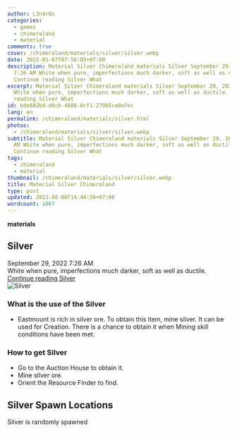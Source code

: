 ```yaml
---
author: L3n4r0x
categories:
  - games
  - chimeraland
  - material
comments: true
cover: /chimeraland/materials/silver/silver.webp
date: 2022-01-07T07:56:03+07:00
description: Material Silver Chimeraland materials Silver September 29, 2022
  7:26 AM White when pure, imperfections much darker, soft as well as ductile.
  Continue reading Silver What
excerpt: Material Silver Chimeraland materials Silver September 29, 2022 7:26 AM
  White when pure, imperfections much darker, soft as well as ductile. Continue
  reading Silver What
id: bde602bd-d8cb-4888-8cf1-279b5ce0e7ec
lang: en
permalink: /chimeraland/materials/silver.html
photos:
  - /chimeraland/materials/silver/silver.webp
subtitle: Material Silver Chimeraland materials Silver September 29, 2022 7:26
  AM White when pure, imperfections much darker, soft as well as ductile.
  Continue reading Silver What
tags:
  - chimeraland
  - material
thumbnail: /chimeraland/materials/silver/silver.webp
title: Material Silver Chimeraland
type: post
updated: 2023-08-08T14:44:50+07:00
wordcount: 1067
---
```


<link
  rel="stylesheet"
  href="https://rawcdn.githack.com/dimaslanjaka/Web-Manajemen/870a349/css/bootstrap-5-3-0-alpha3-wrapper.css"
/>
<section id="bootstrap-wrapper">
  <div data-bs-theme="dark">
    <div
      class="row g-0 border rounded overflow-hidden flex-md-row mb-4 shadow-sm position-relative bg-dark text-light"
    >
      <div class="col p-4 d-flex flex-column position-static">
        <strong class="d-inline-block mb-2 text-success">materials</strong>
        <h2 class="mb-0">Silver</h2>
        <div class="mb-1 text-muted">September 29, 2022 7:26 AM</div>
        <div class="mb-2 border p-1">
          White when pure, imperfections much darker, soft as well as ductile.
        </div>
        <a
          href="/chimeraland/materials/silver.html"
          class="stretched-link d-none text-primary"
          >Continue reading Silver</a
        >
      </div>
      <div class="col-auto d-none d-md-block d-lg-block">
        <img
          src="https://www.webmanajemen.com/chimeraland/materials/silver/silver.webp"
          alt="Silver"
        />
      </div>
    </div>
    <div class="row">
      <div class="col-lg-6 col-12 mb-2">
        <div class="card">
          <div class="card-body">
            <h3 class="card-title">What is the use of the Silver</h3>
            <div class="card-text">
              <ul>
                <li>
                  Eastmount is rich in silver ore. To obtain this item, mine
                  silver. It can be used for Creation. There is a chance to
                  obtain it when Mining skill conditions have been met.
                </li>
              </ul>
            </div>
          </div>
        </div>
      </div>
      <div class="col-lg-6 col-12 mb-2">
        <div class="card">
          <div class="card-body">
            <h3 class="card-title">How to get Silver</h3>
            <div class="card-text">
              <ul>
                <li>Go to the Auction House to obtain it.</li>
                <li>Mine silver ore.</li>
                <li>Orient the Resource Finder to find.</li>
              </ul>
            </div>
          </div>
        </div>
      </div>
      <div class="col-12 mb-2">
        <h2>Silver Spawn Locations</h2>
        <p>Silver is randomly spawned</p>
      </div>
    </div>
  </div>
</section>